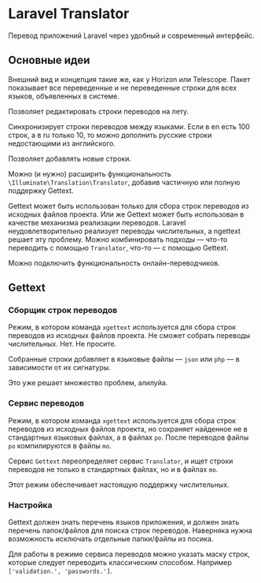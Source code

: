 # Laravel Translator

Перевод приложений Laravel через удобный и современный интерфейс.

## Основные идеи

Внешний вид и концепция такие же, как у Horizon или Telescope. Пакет показывает все переведенные и не переведенные строки для всех языков, объявленных в системе. 

Позволяет редактировать строки переводов на лету. 

Синхронизирует строки переводов между языками. Если в en есть 100 строк, а в ru только 10, то можно дополнить русские строки недостающими из английского.

Позволяет добавлять новые строки.

Можно (и нужно) расширить функциональность `\Illuminate\Translation\Translator`, добавив частичную или полную поддержку Gettext.

Gettext может быть использован только для сбора строк переводов из исходных файлов проекта. Или же Gettext может быть использован в качестве механизма реализации переводов. Laravel неудовлетворительно реализует переводы числительных, а ngettext решает эту проблему. Можно комбинировать подходы — что-то переводить с помощью `Translator`, что-то — с помощью Gettext.

Можно подключить функциональность онлайн-переводчиков.

## Gettext

### Сборщик строк переводов

Режим, в котором команда `xgettext` используется для сбора строк переводов из исходных файлов проекта. Не сможет собрать переводы числительных. Нет. Не просите.

Собранные строки добавляет в языковые файлы — `json` или `php` — в зависимости от их сигнатуры.

Это уже решает множество проблем, алилуйа.

### Сервис переводов

Режим, в котором команда `xgettext` используется для сбора строк переводов из исходных файлов проекта, но сохраняет найденное не в стандартных языковых файлах, а в файлах `po`. После переводов файлы `po` компилируются в файлы `mo`.

Сервис `Gettext` переопределяет сервис `Translator`, и ищет строки переводов не только в стандартных файлах, но и в файлах `mo`.

Этот режим обеспечивает настоящую поддержку числительных.

### Настройка

Gettext должен знать перечень языков приложения, и должен знать перечень папок/файлов для поиска строк переводов. Наверняка нужна возможность исключать отдельные папки/файлы из посика.

Для работы в режиме сервиса переводов можно указать маску строк, которые следует переводить классическим способом. Например `['validation.', 'passwords.']`.
